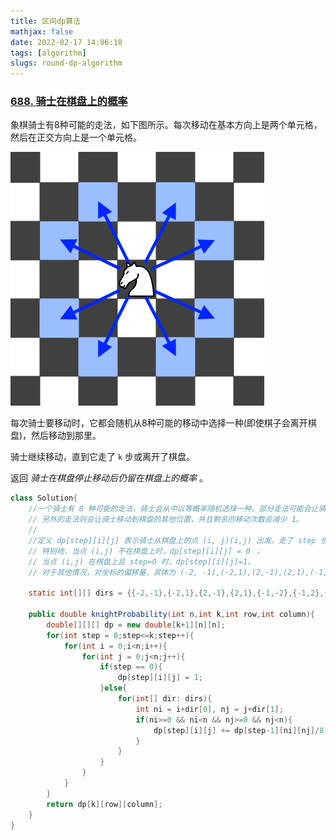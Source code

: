```yaml
---
title: 区间dp算法
mathjax: false
date: 2022-02-17 14:06:18
tags: [algorithm]
slugs: round-dp-algorithm
---
```


### [688\. 骑士在棋盘上的概率](https://leetcode-cn.com/problems/knight-probability-in-chessboard/)

象棋骑士有8种可能的走法，如下图所示。每次移动在基本方向上是两个单元格，然后在正交方向上是一个单元格。

![](https://raw.githubusercontent.com/Kayleh/cdn4/main/knight.png)

每次骑士要移动时，它都会随机从8种可能的移动中选择一种(即使棋子会离开棋盘)，然后移动到那里。

骑士继续移动，直到它走了 `k` 步或离开了棋盘。

返回 _骑士在棋盘停止移动后仍留在棋盘上的概率_ 。


```java
class Solution{
    //一个骑士有 8 种可能的走法，骑士会从中以等概率随机选择一种。部分走法可能会让骑士离开棋盘，
    // 另外的走法则会让骑士移动到棋盘的其他位置，并且剩余的移动次数会减少 1。
    //
    //定义 dp[step][i][j] 表示骑士从棋盘上的点 (i, j)(i,j) 出发，走了 step 步时仍然留在棋盘上的概率。
    // 特别地，当点 (i,j) 不在棋盘上时，dp[step][i][j] = 0 ；
    // 当点 (i,j) 在棋盘上且 step=0 时，dp[step][i][j]=1。
    // 对于其他情况，对坐标的偏移量，具体为 (-2, -1),(-2,1),(2,-1),(2,1),(-1,-2),(-1,2),(1,-2),(1,2)(−2,−1),(−2,1),(2,−1),(2,1),(−1,−2),(−1,2),(1,−2),(1,2) 共 88 种。

    static int[][] dirs = {{-2,-1},{-2,1},{2,-1},{2,1},{-1,-2},{-1,2},{1,-2},{1,2}};

    public double knightProbability(int n,int k,int row,int column){
        double[][][] dp = new double[k+1][n][n];
        for(int step = 0;step<=k;step++){
            for(int i = 0;i<n;i++){
                for(int j = 0;j<n;j++){
                    if(step == 0){
                        dp[step][i][j] = 1;
                    }else{
                        for(int[] dir: dirs){
                            int ni = i+dir[0], nj = j+dir[1];
                            if(ni>=0 && ni<n && nj>=0 && nj<n){
                                dp[step][i][j] += dp[step-1][ni][nj]/8;
                            }
                        }
                    }
                }
            }
        }
        return dp[k][row][column];
    }
}
```